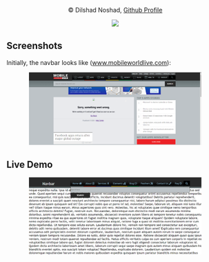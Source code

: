 <p align="center">
© Dilshad Noshad, <a href="https://github.com/DilshadNoshad">Github Profile</a>
<p align="center">
<img src="https://i.ibb.co/h1YhQG3/site-logo-D.png" width="150">
</p>

## Screenshots

Initially, the navbar looks like (www.mobileworldlive.com):

<p align="center">
<img src="img/real.png" width="400">
</p>

## Live Demo

<p align="center">
<img src="img/my_vers_d.png" width="400">
</p>
